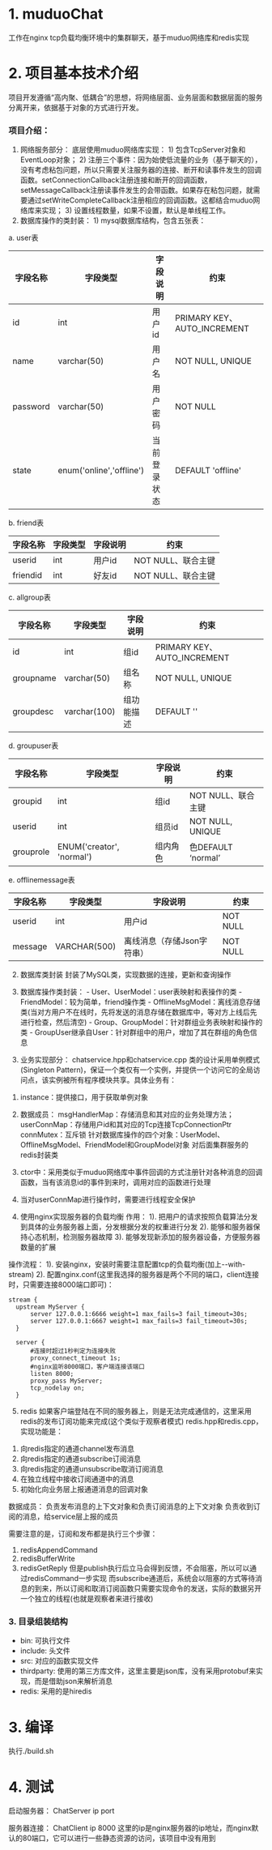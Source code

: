 # 1. muduoChat
工作在nginx tcp负载均衡环境中的集群聊天，基于muduo网络库和redis实现

# 2. 项目基本技术介绍
  项目开发遵循“高内聚、低耦合”的思想，将网络层面、业务层面和数据层面的服务分离开来，依据基于对象的方式进行开发。
### 项目介绍：
  1. 网络服务部分：
    底层使用muduo网络库实现：
    1) 包含TcpServer对象和EventLoop对象；
    2) 注册三个事件：因为始使低流量的业务（基于聊天的），没有考虑粘包问题，所以只需要关注服务器的连接、断开和读事件发生的回调函数。setConnectionCallback注册连接和断开的回调函数，setMessageCallback注册读事件发生的会带函数。如果存在粘包问题，就需要通过setWriteCompleteCallback注册相应的回调函数。这都结合muduo网络库来实现；
    3) 设置线程数量，如果不设置，默认是单线程工作。
  2. 数据库操作的类封装：
    1) mysql数据库结构，包含五张表：
    
   a. user表
  
  字段名称 | 字段类型 | 字段说明 | 约束 |
  ---|--- | --- | ---
  id | int | 用户id |PRIMARY KEY、AUTO_INCREMENT
  name | varchar(50) |用户名 | NOT NULL, UNIQUE
  password | varchar(50) | 用户密码 |NOT NULL
  state | enum('online','offline') |当前登录状态 | DEFAULT 'offline'
  
  b. friend表
  
  字段名称 | 字段类型 | 字段说明 | 约束 |
  ---|--- | --- | ---
  userid | int | 用户id |NOT NULL、联合主键
  friendid | int | 好友id | NOT NULL、联合主键
  
  c. allgroup表
  
  字段名称 | 字段类型 | 字段说明 | 约束 |
  ---|--- | --- | ---
  id | int | 组id |PRIMARY KEY、AUTO_INCREMENT
  groupname | varchar(50) |组名称 | NOT NULL, UNIQUE
  groupdesc | varchar(100) | 组功能描述 |DEFAULT ''
  
  d. groupuser表
  
  字段名称 | 字段类型 | 字段说明 | 约束 |
  ---|--- | --- | ---
  groupid | int | 组id |NOT NULL、联合主键
  userid | int |组员id | NOT NULL, UNIQUE
  grouprole | ENUM('creator', 'normal') | 组内角色 |色DEFAULT ‘normal’
  
  e. offlinemessage表
  
  字段名称 | 字段类型 | 字段说明 | 约束 |
  ---|--- | --- | ---
  userid | int | 用户id |NOT NULL
  message | VARCHAR(500) | 离线消息（存储Json字符串） | NOT NULL
  
  2) 数据库类封装
    封装了MySQL类，实现数据的连接，更新和查询操作
    
  3) 数据库操作类封装：
    - User、UserModel：user表映射和表操作的类
    - FriendModel：较为简单，friend操作类
    - OfflineMsgModel：离线消息存储类(当对方用户不在线时，先将发送的消息存储在数据库中，等对方上线后先进行检查，然后清空)
    - Group、GroupModel：针对群组业务表映射和操作的类
    - GroupUser继承自User：针对群组中的用户，增加了其在群组的角色信息
  
  3. 业务实现部分：
  chatservice.hpp和chatservice.cpp
  类的设计采用单例模式(Singleton Pattern)，保证一个类仅有一个实例，并提供一个访问它的全局访问点，该实例被所有程序模块共享。具体业务有：
  1) instance：提供接口，用于获取单例对象
  2) 数据成员： 
  msgHandlerMap：存储消息和其对应的业务处理方法；
  userConnMap：存储用户id和其对应的Tcp连接TcpConnectionPtr
  connMutex：互斥锁
  针对数据库操作的四个对象：UserModel、OfflineMsgModel、FriendModel和GroupModel对象
  对后面集群服务的redis封装类
  
  3) ctor中：采用类似于muduo网络库中事件回调的方式注册针对各种消息的回调函数，当有该消息id的事件到来时，调用对应的函数进行处理
  4) 当对userConnMap进行操作时，需要进行线程安全保护
    
  4. 使用nginx实现服务器的负载均衡
  作用：
  1). 把用户的请求按照负载算法分发到具体的业务服务器上面，分发根据分发的权重进行分发
  2). 能够和服务器保持心态机制，检测服务器故障
  3). 能够发现新添加的服务器设备，方便服务器数量的扩展
  
  操作流程：
  1). 安装nginx，安装时需要注意配置tcp的负载均衡(加上--with-stream)
  2). 配置nginx.conf(这里我选择的服务器是两个不同的端口，client连接时，只需要连接8000端口即可)：
  ```
  stream {
	upstream MyServer {
		server 127.0.0.1:6666 weight=1 max_fails=3 fail_timeout=30s;
		server 127.0.0.1:6667 weight=1 max_fails=3 fail_timeout=30s;
	}
	
	server {
		#连接时超过1秒判定为连接失败
		proxy_connect_timeout 1s;
		#nginx监听8000端口，客户端连接该端口
		listen 8000;
		proxy_pass MyServer;
		tcp_nodelay on;
	}
  ```
  
  5. redis
  如果客户端登陆在不同的服务器上，则是无法完成通信的，这里采用redis的发布订阅功能来完成(这个类似于观察者模式)
  redis.hpp和redis.cpp，实现功能是：
  1) 向redis指定的通道channel发布消息
  2) 向redis指定的通道subscribe订阅消息
  3) 向redis指定的通道unsubscribe取消订阅消息
  4) 在独立线程中接收订阅通道中的消息
  5) 初始化向业务层上报通道消息的回调对象
  
  数据成员：
  负责发布消息的上下文对象和负责订阅消息的上下文对象
  负责收到订阅的消息，给service层上报的成员
  
  需要注意的是，订阅和发布都是执行三个步骤：
  1) redisAppendCommand
  2) redisBufferWrite
  3) redisGetReply
  但是publish执行后立马会得到反馈，不会阻塞，所以可以通过redisCommand一步实现
  而subscribe通道后，系统会以阻塞的方式等待消息的到来，所以订阅和取消订阅函数只需要实现命令的发送，实际的数据另开一个独立的线程(也就是观察者来进行接收)
  
  
### 3. 目录组装结构

- bin: 可执行文件
- include: 头文件
- src: 对应的函数实现文件
- thirdparty: 使用的第三方库文件，这里主要是json库，没有采用protobuf来实现，而是借助json来解析消息
- redis: 采用的是hiredis

# 3. 编译
执行./build.sh

# 4. 测试
启动服务器：
ChatServer ip port

服务器连接：
ChatClient ip 8000
这里的ip是nginx服务器的ip地址，而nginx默认的80端口，它可以进行一些静态资源的访问，该项目中没有用到


